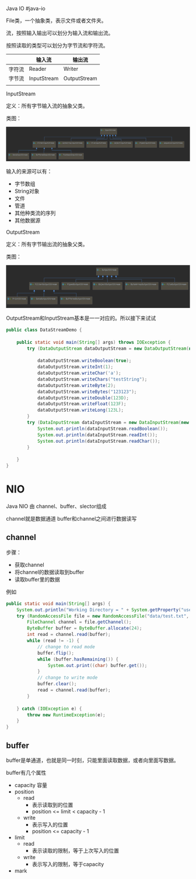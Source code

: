 Java IO
#java-io



File类，一个抽象类，表示文件或者文件夹。

流，按照输入输出可以划分为输入流和输出流。

按照读取的类型可以划分为字节流和字符流。

|        | 输入流      | 输出流       |
| ------ | ----------- | ------------ |
| 字符流 | Reader      | Writer       |
| 字节流 | InputStream | OutputStream |
|        |             |              |



InputStream

定义：所有字节输入流的抽象父类。

类图：

![image-20200714215740539](image-20200714215740539.png)



输入的来源可以有：

- 字节数组
- String对象
- 文件
- 管道
- 其他种类流的序列
- 其他数据源



OutputStream

定义：所有字节输出流的抽象父类。

类图：

![image-20200714215930805](image-20200714215930805.png)



OutputStream和InputStream基本是一一对应的。所以接下来试试

```java
public class DataStreamDemo {

    public static void main(String[] args) throws IOException {
        try (DataOutputStream dataOutputStream = new DataOutputStream(new FileOutputStream("data.txt"));) {

            dataOutputStream.writeBoolean(true);
            dataOutputStream.writeInt(1);
            dataOutputStream.writeChar('a');
            dataOutputStream.writeChars("testString");
            dataOutputStream.writeByte(2);
            dataOutputStream.writeBytes("123123");
            dataOutputStream.writeDouble(123D);
            dataOutputStream.writeFloat(123F);
            dataOutputStream.writeLong(123L);
        }
        try (DataInputStream dataInputStream = new DataInputStream(new FileInputStream("data.txt"));) {
            System.out.println(dataInputStream.readBoolean());
            System.out.println(dataInputStream.readInt());
            System.out.println(dataInputStream.readChar());
        }

    }
}
```



# NIO

Java NIO 由  channel、buffer、slector组成

channel就是数据通道
buffer和channel之间进行数据读写



## channel
步骤：
- 获取channel
- 将channel的数据读取到buffer
- 读取buffer里的数据

例如
```java
public static void main(String[] args) {  
    System.out.println("Working Directory = " + System.getProperty("user.dir"));  
    try (RandomAccessFile file = new RandomAccessFile("data/test.txt", "rw")) {  
        FileChannel channel = file.getChannel();  
        ByteBuffer buffer = ByteBuffer.allocate(24);  
        int read = channel.read(buffer);  
        while (read != -1) {  
            // change to read mode  
            buffer.flip();  
            while (buffer.hasRemaining()) {  
                System.out.print((char) buffer.get());  
            }  
            // change to write mode  
            buffer.clear();  
            read = channel.read(buffer);  
        }  
  
    } catch (IOException e) {  
        throw new RuntimeException(e);  
    }  
}
```

## buffer
buffer是单通道，也就是同一时刻，只能里面读取数据，或者向里面写数据。

buffer有几个属性
- capacity 容量
- position
	- read
		- 表示读取到的位置
		- position <= limit < capacity - 1
	- write
		- 表示写入的位置
		- position <= capacity - 1
- limit
	- read
		- 表示读取的限制，等于上次写入的位置
	- write
		- 表示写入的限制，等于capacity
- mark

